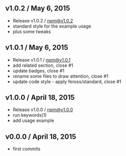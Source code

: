 

## v1.0.2 / May 6, 2015
- Release v1.0.2 / npm@v1.0.2
- standard style for the example usage
- plus some tweaks

## v1.0.1 / May 6, 2015
- Release v1.0.1 / npm@v1.0.1
- add related section, close #1
- update badges, close #1
- rename some files to draw attention, close #1
- update code style - apply feross/standard, close #1

## v1.0.0 / April 18, 2015
- Release v1.0.0 / npm@v1.0.0
- run keywords(1)
- add usage example

## v0.0.0 / April 18, 2015
- first commits